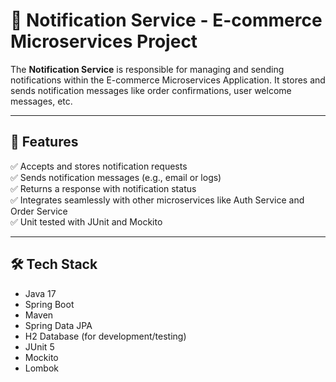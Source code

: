 # 📩 Notification Service - E-commerce Microservices Project

The **Notification Service** is responsible for managing and sending notifications within the E-commerce Microservices Application. It stores and sends notification messages like order confirmations, user welcome messages, etc.

---

## 🚀 Features

✅ Accepts and stores notification requests  
✅ Sends notification messages (e.g., email or logs)  
✅ Returns a response with notification status  
✅ Integrates seamlessly with other microservices like Auth Service and Order Service  
✅ Unit tested with JUnit and Mockito

---

## 🛠️ Tech Stack

- Java 17
- Spring Boot
- Maven
- Spring Data JPA
- H2 Database (for development/testing)
- JUnit 5
- Mockito
- Lombok


